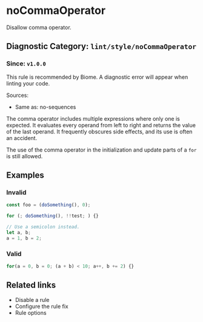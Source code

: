 # noCommaOperator

Disallow comma operator.

## Diagnostic Category: `lint/style/noCommaOperator`

### Since: `v1.0.0`

This rule is recommended by Biome. A diagnostic error will appear when linting your code.

Sources: 
- Same as: no-sequences

The comma operator includes multiple expressions where only one is expected.
It evaluates every operand from left to right and returns the value of the last operand.
It frequently obscures side effects, and its use is often an accident.

The use of the comma operator in the initialization and update parts of a `for` is still allowed.

## Examples

### Invalid

```js
const foo = (doSomething(), 0);
```

```js
for (; doSomething(), !!test; ) {}
```

```js
// Use a semicolon instead.
let a, b;
a = 1, b = 2;
```

### Valid

```js
for(a = 0, b = 0; (a + b) < 10; a++, b += 2) {}
```

## Related links

- Disable a rule
- Configure the rule fix
- Rule options